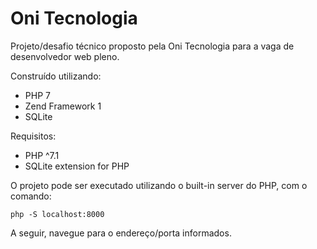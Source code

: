 # Oni Tecnologia

Projeto/desafio técnico proposto pela Oni Tecnologia para a vaga de desenvolvedor web pleno.

Construído utilizando:

- PHP 7
- Zend Framework 1
- SQLite

Requisitos:

- PHP ^7.1
- SQLite extension for PHP

O projeto pode ser executado utilizando o built-in server do PHP, com o comando:

`php -S localhost:8000`

A seguir, navegue para o endereço/porta informados.